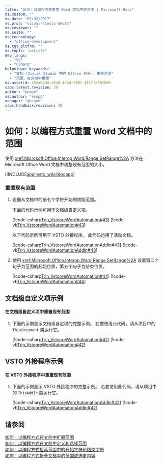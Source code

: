 ```yaml
---
title: "如何：以编程方式重置 Word 文档中的范围 | Microsoft Docs"
ms.custom: ""
ms.date: "02/02/2017"
ms.prod: "visual-studio-dev14"
ms.reviewer: ""
ms.suite: ""
ms.technology: 
  - "office-development"
ms.tgt_pltfrm: ""
ms.topic: "article"
dev_langs: 
  - "VB"
  - "CSharp"
helpviewer_keywords: 
  - "文档 [Visual Studio 中的 Office 开发]，重置范围"
  - "范围，在文档中重置"
ms.assetid: 45ea9434-e548-4d24-938f-4f1ffa5010d0
caps.latest.revision: 39
author: "kempb"
ms.author: "kempb"
manager: "ghogen"
caps.handback.revision: 38
---
```

# 如何：以编程方式重置 Word 文档中的范围
  使用 <xref:Microsoft.Office.Interop.Word.Range.SetRange%2A> 方法在 Microsoft Office Word 文档中调整现有范围的大小。  
  
 [!INCLUDE[appliesto_wdalldocapp](../vsto/includes/appliesto-wdalldocapp-md.md)]  
  
### 重置现有范围  
  
1.  设置从文档中的前七个字符开始的初始范围。  
  
     下面的代码示例可用于文档级自定义项。  
  
     [!code-csharp[Trin_VstcoreWordAutomation#43](../snippets/csharp/VS_Snippets_OfficeSP/Trin_VstcoreWordAutomation/CS/ThisDocument.cs#43)]
     [!code-vb[Trin_VstcoreWordAutomation#43](../snippets/visualbasic/VS_Snippets_OfficeSP/Trin_VstcoreWordAutomation/VB/ThisDocument.vb#43)]  
  
     以下代码示例可用于 VSTO 外接程序。 此代码运用了活动文档。  
  
     [!code-csharp[Trin_VstcoreWordAutomationAddIn#43](../snippets/csharp/VS_Snippets_OfficeSP/Trin_VstcoreWordAutomationAddIn/CS/ThisAddIn.cs#43)]
     [!code-vb[Trin_VstcoreWordAutomationAddIn#43](../snippets/visualbasic/VS_Snippets_OfficeSP/Trin_VstcoreWordAutomationAddIn/VB/ThisAddIn.vb#43)]  
  
2.  使用 <xref:Microsoft.Office.Interop.Word.Range.SetRange%2A> 设置第二个句子为范围的起始位置，第五个句子为结束位置。  
  
     [!code-csharp[Trin_VstcoreWordAutomation#44](../snippets/csharp/VS_Snippets_OfficeSP/Trin_VstcoreWordAutomation/CS/ThisDocument.cs#44)]
     [!code-vb[Trin_VstcoreWordAutomation#44](../snippets/visualbasic/VS_Snippets_OfficeSP/Trin_VstcoreWordAutomation/VB/ThisDocument.vb#44)]  
  
## 文档级自定义项示例  
  
#### 在文档级自定义项中重置现有范围  
  
1.  下面的示例显示文档级自定项的完整示例。 若要使用此代码，请从项目中的 `ThisDocument` 类运行它。  
  
     [!code-csharp[Trin_VstcoreWordAutomation#42](../snippets/csharp/VS_Snippets_OfficeSP/Trin_VstcoreWordAutomation/CS/ThisDocument.cs#42)]
     [!code-vb[Trin_VstcoreWordAutomation#42](../snippets/visualbasic/VS_Snippets_OfficeSP/Trin_VstcoreWordAutomation/VB/ThisDocument.vb#42)]  
  
## VSTO 外接程序示例  
  
#### 在 VSTO 外接程序中重置现有范围  
  
1.  下面的示例显示 VSTO 外接程序的完整示例。 若要使用此代码，请从项目中的 `ThisAddIn` 类运行它。  
  
     [!code-csharp[Trin_VstcoreWordAutomationAddIn#42](../snippets/csharp/VS_Snippets_OfficeSP/Trin_VstcoreWordAutomationAddIn/CS/ThisAddIn.cs#42)]
     [!code-vb[Trin_VstcoreWordAutomationAddIn#42](../snippets/visualbasic/VS_Snippets_OfficeSP/Trin_VstcoreWordAutomationAddIn/VB/ThisAddIn.vb#42)]  
  
## 请参阅  
 [如何：以编程方式在文档中扩展范围](../vsto/how-to-programmatically-extend-ranges-in-documents.md)   
 [如何：以编程方式在文档中定义和选择范围](../vsto/how-to-programmatically-define-and-select-ranges-in-documents.md)   
 [如何：以编程方式检索范围中的开始字符和结束字符](../vsto/how-to-programmatically-retrieve-start-and-end-characters-in-ranges.md)   
 [如何：以编程方式折叠文档中的范围或选定内容](../vsto/how-to-programmatically-collapse-ranges-or-selections-in-documents.md)  
  
  